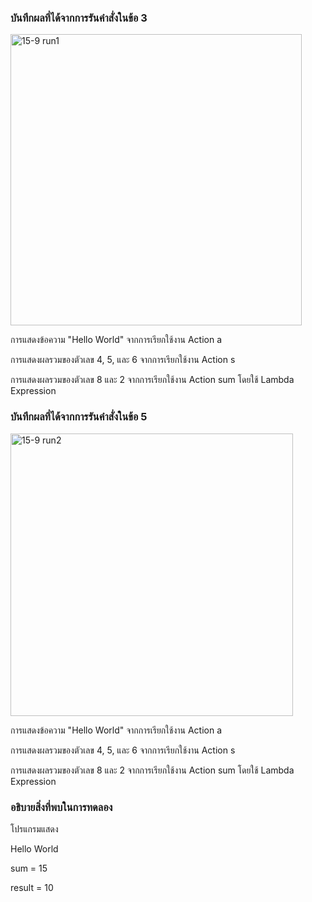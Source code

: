### บันทึกผลที่ได้จากการรันคำสั่งในข้อ 3
<img width="466" alt="15-9 run1" src="https://github.com/kanoksiriboonkam/03376836-OOP-2566-Lab-15/assets/144196048/d398dc16-c6d0-43cc-b52a-82f3f5c9c46d">

การแสดงข้อความ "Hello World" จากการเรียกใช้งาน Action a

การแสดงผลรวมของตัวเลข 4, 5, และ 6 จากการเรียกใช้งาน Action s

การแสดงผลรวมของตัวเลข 8 และ 2 จากการเรียกใช้งาน Action sum โดยใช้ Lambda Expression

### บันทึกผลที่ได้จากการรันคำสั่งในข้อ 5
<img width="452" alt="15-9 run2" src="https://github.com/kanoksiriboonkam/03376836-OOP-2566-Lab-15/assets/144196048/3e8c358c-aeae-4d6a-b01d-d656be353a26">

การแสดงข้อความ "Hello World" จากการเรียกใช้งาน Action a

การแสดงผลรวมของตัวเลข 4, 5, และ 6 จากการเรียกใช้งาน Action s

การแสดงผลรวมของตัวเลข 8 และ 2 จากการเรียกใช้งาน Action sum โดยใช้ Lambda Expression

### อธิบายสิ่งที่พบในการทดลอง
โปรแกรมแสดง

Hello World

sum = 15

result = 10
